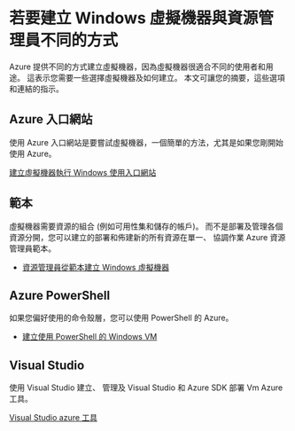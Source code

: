<properties
    pageTitle="若要建立 Windows VM 的不同方式 |Microsoft Azure"
    description="列出的不同方式來建立 Windows 虛擬機器與資源管理員。"
    services="virtual-machines-windows"
    documentationCenter=""
    authors="cynthn"
    manager="timlt"
    editor=""
    tags="azure-resource-manager"/>

<tags
    ms.service="virtual-machines-windows"
    ms.devlang="na"
    ms.topic="article"
    ms.tgt_pltfrm="vm-windows"
    ms.workload="infrastructure-services"
    ms.date="09/27/2016"
    ms.author="cynthn"/>

# <a name="different-ways-to-create-a-windows-virtual-machine-with-resource-manager"></a>若要建立 Windows 虛擬機器與資源管理員不同的方式

Azure 提供不同的方式建立虛擬機器，因為虛擬機器很適合不同的使用者和用途。 這表示您需要一些選擇虛擬機器及如何建立。 本文可讓您的摘要，這些選項和連結的指示。

## <a name="azure-portal"></a>Azure 入口網站

使用 Azure 入口網站是要嘗試虛擬機器，一個簡單的方法，尤其是如果您剛開始使用 Azure。 

[建立虛擬機器執行 Windows 使用入口網站](virtual-machines-windows-hero-tutorial.md)

## <a name="template"></a>範本

虛擬機器需要資源的組合 (例如可用性集和儲存的帳戶)。 而不是部署及管理各個資源分開，您可以建立的部署和佈建新的所有資源在單一、 協調作業 Azure 資源管理員範本。

- [資源管理員從範本建立 Windows 虛擬機器](virtual-machines-windows-ps-template.md)


## <a name="azure-powershell"></a>Azure PowerShell

如果您偏好使用的命令殼層，您可以使用 PowerShell 的 Azure。

- [建立使用 PowerShell 的 Windows VM](virtual-machines-windows-ps-create.md)


## <a name="visual-studio"></a>Visual Studio

使用 Visual Studio 建立、 管理及 Visual Studio 和 Azure SDK 部署 Vm Azure 工具。

[Visual Studio azure 工具](https://www.visualstudio.com/features/azure-tools-vs)

